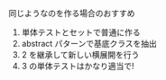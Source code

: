 同じようなのを作る場合のおすすめ

1. 単体テストとセットで普通に作る
2. abstract パターンで基底クラスを抽出
3. 2 を継承して新しい横展開を行う
4. 3 の単体テストはかなり適当で!
